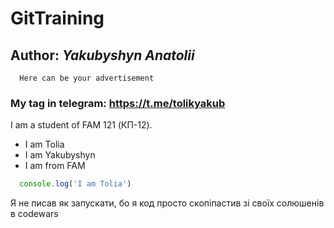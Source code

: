# GitTraining
## Author: _Yakubyshyn Anatolii_
```
  Here can be your advertisement
```
### My tag in telegram: https://t.me/tolikyakub
I am a student of FAM 121 (КП-12).

* I am Tolia
* I am Yakubyshyn
* I am from FAM

```js
  console.log('I am Tolia')
```
Я не писав як запускати, бо я код просто скопіпастив зі своїх солюшенів в codewars
